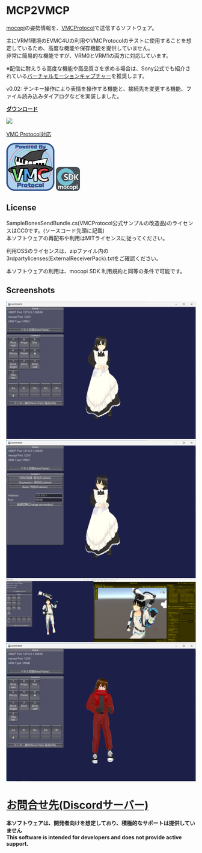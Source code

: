 # MCP2VMCP
[mocopi](https://www.sony.jp/mocopi/)の姿勢情報を、[VMCProtocol](https://sh-akira.github.io/VirtualMotionCaptureProtocol/)で送信するソフトウェア。  

主にVRM1環境のEVMC4Uの利用やVMCProtocolのテストに使用することを想定しているため、高度な機能や保存機能を提供していません。  
非常に簡易的な機能ですが、VRM0とVRM1の両方に対応しています。  

※配信に耐えうる高度な機能や高品質さを求める場合は、Sony公式でも紹介されている[バーチャルモーションキャプチャー](https://vmc.info/)を推奨します。

v0.02: テンキー操作により表情を操作する機能と、接続先を変更する機能、ファイル読み込みダイアログなどを実装しました。

**[ダウンロード](https://github.com/gpsnmeajp/MCP2VMCP/releases)**  

<img src="mcp2vmcp.gif"></img>

[VMC Protocol対応](https://sh-akira.github.io/VirtualMotionCaptureProtocol/)  

<img src="vmpc_logo_128x128.png"></img> <img src="mocopiSDK_Blue_64px.png"></img>

## License
SampleBonesSendBundle.cs(VMCProtocol公式サンプルの改造品)のライセンスはCC0です。(ソースコード先頭に記載)  
本ソフトウェアの再配布や利用はMITライセンスに従ってください。

利用OSSのライセンスは、zipファイル内の3rdpartylicenses(ExternalReceiverPack).txtをご確認ください。  

本ソフトウェアの利用は、mocopi SDK 利用規約と同等の条件で可能です。  

## Screenshots
<img src="screenshot.png"></img>  
<img src="screenshot2.png"></img>  
<img src="screenshot3.png"></img>  
<img src="screenshot4.png"></img>  

# [お問合せ先(Discordサーバー)](https://discord.gg/nGapSR7)
**本ソフトウェアは、開発者向けを想定しており、積極的なサポートは提供していません**  
**This software is intended for developers and does not provide active support.**  
